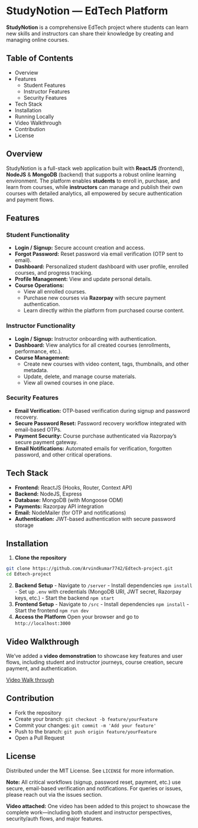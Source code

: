 # StudyNotion — EdTech Platform

**StudyNotion** is a comprehensive EdTech project where students can learn new skills and instructors can share their knowledge by creating and managing online courses.

## Table of Contents

- Overview
- Features
  - Student Features
  - Instructor Features
  - Security Features
- Tech Stack
- Installation
- Running Locally
- Video Walkthrough
- Contribution
- License

## Overview

StudyNotion is a full-stack web application built with **ReactJS** (frontend), **NodeJS** \& **MongoDB** (backend) that supports a robust online learning environment. The platform enables **students** to enroll in, purchase, and learn from courses, while **instructors** can manage and publish their own courses with detailed analytics, all empowered by secure authentication and payment flows.

## Features

### Student Functionality

- **Login / Signup:** Secure account creation and access.
- **Forgot Password:** Reset password via email verification (OTP sent to email).
- **Dashboard:** Personalized student dashboard with user profile, enrolled courses, and progress tracking.
- **Profile Management:** View and update personal details.
- **Course Operations:**
  - View all enrolled courses.
  - Purchase new courses via **Razorpay** with secure payment authentication.
  - Learn directly within the platform from purchased course content.

### Instructor Functionality

- **Login / Signup:** Instructor onboarding with authentication.
- **Dashboard:** View analytics for all created courses (enrollments, performance, etc.).
- **Course Management:**
  - Create new courses with video content, tags, thumbnails, and other metadata.
  - Update, delete, and manage course materials.
  - View all owned courses in one place.

### Security Features

- **Email Verification:** OTP-based verification during signup and password recovery.
- **Secure Password Reset:** Password recovery workflow integrated with email-based OTPs.
- **Payment Security:** Course purchase authenticated via Razorpay’s secure payment gateway.
- **Email Notifications:** Automated emails for verification, forgotten password, and other critical operations.

## Tech Stack

- **Frontend:** ReactJS (Hooks, Router, Context API)
- **Backend:** NodeJS, Express
- **Database:** MongoDB (with Mongoose ODM)
- **Payments:** Razorpay API integration
- **Email:** NodeMailer (for OTP and notifications)
- **Authentication:** JWT-based authentication with secure password storage

## Installation

1. **Clone the repository**

```bash
git clone https://github.com/Arvindkumar7742/Edtech-project.git
cd Edtech-project
```

2. **Backend Setup** - Navigate to `/server` - Install dependencies
   `npm install` - Set up `.env` with credentials (MongoDB URI, JWT secret, Razorpay keys, etc.) - Start the backend
   `npm start`
3. **Frontend Setup** - Navigate to `/src` - Install dependencies
   `npm install` - Start the frontend
   `npm run dev`
4. **Access the Platform**
   Open your browser and go to `http://localhost:3000`

## Video Walkthrough

We’ve added a **video demonstration** to showcase key features and user flows, including student and instructor journeys, course creation, secure payment, and authentication.

[Video Walk through](https://drive.google.com/file/d/1Wmn0qfFBAdUJh6Z05YMVzAKGBq3KQnfA/view?usp=sharing)

## Contribution

- Fork the repository
- Create your branch:
  `git checkout -b feature/yourFeature`
- Commit your changes:
  `git commit -m 'Add your feature'`
- Push to the branch:
  `git push origin feature/yourFeature`
- Open a Pull Request

## License

Distributed under the MIT License. See `LICENSE` for more information.

**Note:** All critical workflows (signup, password reset, payment, etc.) use secure, email-based verification and notifications. For queries or issues, please reach out via the issues section.

**Video attached:**
One video has been added to this project to showcase the complete work—including both student and instructor perspectives, security/auth flows, and major features.
